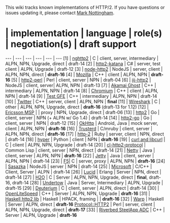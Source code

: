 This wiki tracks known implementations of HTTP/2. If you have questions or issues updating it, please contact [Mark Nottingham](mailto:mnot@mnot.net).

# | implementation | language | role(s) | negotiation(s) | draft support
--- | --- | --- | --- | --- | ---
[1] | [nghttp2](https://nghttp2.org) | C | client, server, intermediary | ALPN, NPN, Upgrade, direct | draft-14
[2] | [http2-katana](https://github.com/MSOpenTech/http2-katana) | C# | server, test client | ALPN, Upgrade | draft-12
[3] | [node-http2](https://github.com/molnarg/node-http2) | NodeJS | server, client | ALPN, NPN, direct | **draft-16**
[4] | [Mozilla](https://wiki.mozilla.org/Networking/http2) | C++ | client | ALPN, NPN | **draft-16**
[5] | [http2-perl](https://github.com/sludin/http2-perl) | Perl | client, server | NPN | draft-04
[6] | [iij-http2](https://github.com/shigeki/interop-iij-http2) | NodeJS | client, server| ALPN, NPN | draft-13
[7] | [Akamai Ghost](Akamaighost) | C++ | intermediary | ALPN, NPN | draft-14
[8] | [Chromium](https://sites.google.com/a/chromium.org/dev/spdy/http2) | C++ | client | ALPN, NPN | draft-14
[9] | [Test GFE](testgfe) | C++ | intermediary | ALPN, NPN | draft-14
[10] | [Twitter](https://twitter.com/) | C++ | server, client | ALPN, NPN | **final**
[11] | [Wireshark](https://bugs.wireshark.org/bugzilla/show_bug.cgi?id=9042) | C | other | ALPN, NPN, Upgrade, direct | **draft-16** (draft-13 for 1.12)
[12] | [Ericsson MSP](EricssonMSP) | | proxy | NPN, Upgrade, direct | draft-06
[13] | [http2](https://github.com/bradfitz/http2) | Go | client, server | NPN (+ ALPN w/ Go 1.4)   | draft-14
[14] | [http2-go](https://github.com/Jxck/http2) | Go | client, server | NPN | draft-12
[15] | [OkHttp](https://github.com/square/okhttp) | Android, Java | mock server, client | ALPN, NPN | **draft-16**
[16] | [Trusterd](https://github.com/matsumoto-r/trusterd) | C/mruby | client, server | ALPN, NPN, direct | **draft-16**
[17] | [http-2](https://github.com/igrigorik/http-2) | Ruby | server, client | NPN, direct | draft-14
[18] | [hyper](https://github.com/lukasa/hyper) | Python | client | NPN | **draft-16**
[19] | [curl and libcurl](http://curl.haxx.se/) | C | client | ALPN, NPN, Upgrade | draft-14
[20] | [cl-http2-protocol](https://github.com/akamai/cl-http2-protocol) | Common Lisp | client, server | NPN, direct | draft-14
[21] | [Netty](http://netty.io/) | Java | client, server | ALPN, NPN | **draft-16**
[22] | [Jetty](http://git.eclipse.org/c/jetty/org.eclipse.jetty.project.git/tree/?h=master) | Java | client, server | ALPN, NPN | draft-14
[23] | [F5](F5)| C | server, proxy | ALPN, NPN | **draft-16**
[24] | [Sasazka](https://github.com/summerwind/sasazka) | NodeJS | server | NPN | draft-14
[25] | [Microsoft](https://github.com/http2/http2-spec/wiki/Microsoft-HTTP-2-Prototype) | C/C++ | Client, Server | ALPN | draft-14
[26] | [Lucid](https://github.com/tatsuhiro-t/lucid) | Erlang | Server | NPN, direct | draft-14
[27] | [H2O](https://github.com/kazuho/h2o) | C | Server | ALPN, NPN, Upgrade, direct | **final**, draft-16, draft-14
[28] | [Undertow](https://http2.undertow.io) | Java | Server, Intermediary | ALPN, Upgrade | draft-15
[29] | [Deuterium](http://robbysimpson.com/deuterium) | C | client, server | ALPN, direct | draft-14
[30] | [OpenLiteSpeed](http://open.litespeedtech.com) | C++ | Server | ALPN, NPN, Upgrade | **draft-16**
[31] | [Haskell http2 lib](http://hackage.haskell.org/package/http2) | Haskell | HPACK, framing | | **draft-16**
[32] | [Warp](http://hackage.haskell.org/package/warp) | Haskell | Server | ALPN, direct | **draft-16**
[Protocol::HTTP2](https://github.com/vlet/p5-Protocol-HTTP2) | Perl | server, client | ALPN, NPN, Upgrade, direct | **draft-17**
[33] | [Riverbed SteelApp ADC](http://www.riverbed.com/products/application-delivery-performance/load-balancer.html) | C++ | Server | ALPN, Upgrade | **draft-16**
